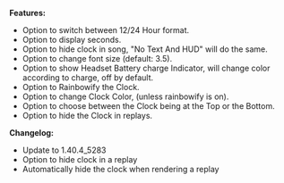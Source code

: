 **Features:**
- Option to switch between 12/24 Hour format.
- Option to display seconds.
- Option to hide clock in song, "No Text And HUD" will do the same.
- Option to change font size (default: 3.5).
- Option to show Headset Battery charge Indicator, will change color according to charge, off by default.
- Option to Rainbowify the Clock.
- Option to change Clock Color, (unless rainbowify is on).
- Option to choose between the Clock being at the Top or the Bottom.
- Option to hide the Clock in replays.

__**Changelog:**__
- Update to 1.40.4_5283
- Option to hide clock in a replay
- Automatically hide the clock when rendering a replay
